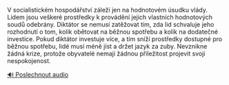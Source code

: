 
V socialistickém hospodářství záleží jen na hodnotovém úsudku vlády. Lidem jsou veškeré prostředky k provádění jejich vlastních hodnotových soudů odebrány. Diktátor se nemusí zatěžovat tím, zda lid schvaluje jeho rozhodnutí o tom, kolik obětovat na běžnou spotřebu a kolik na dodatečné investice. Pokud diktátor investuje více, a tím sníží prostředky dostupné pro běžnou spotřebu, lidé musí méně jíst a držet jazyk za zuby. Nevznikne žádná krize, protože obyvatelé nemají žádnou příležitost projevit svoji nespokojenost.

[🔊 Poslechnout audio](/data/7-paragraphs/audio/chapter_102/para_012-V-socialistickm-hospodstv-zle-jen-na-hodnot.mp3)
